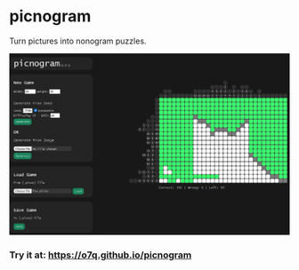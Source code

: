 # picnogram
Turn pictures into nonogram puzzles.

<img src="assets/images/showcase.png">

### Try it at: https://o7q.github.io/picnogram
